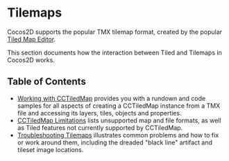 # Tilemaps

Cocos2D supports the popular TMX tilemap format, created by the popular [Tiled Map Editor](http://mapeditor.org).

This section documents how the interaction between Tiled and Tilemaps in Cocos2D works.

## Table of Contents

- [Working with CCTiledMap](./tilemaps/working-with-cctiledmap) provides you with a rundown and code samples for all aspects of creating a CCTiledMap instance from a TMX file and accessing its layers, tiles, objects and properties.
- [CCTiledMap Limitations](./tilemaps/cctiledmap-limitations) lists unsupported map and file formats, as well as Tiled features not currently supported by CCTiledMap.
- [Troubleshooting Tilemaps](./tilemaps/troubleshooting-tilemaps) illustrates common problems and how to fix or work around them, including the dreaded "black line" artifact and tileset image locations.
